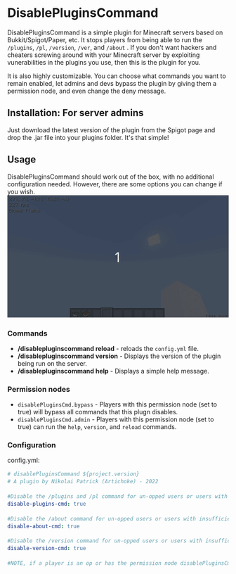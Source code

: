 # DisablePluginsCommand
DisablePluginsCommand is a simple plugin for Minecraft servers based on Bukkit/Spigot/Paper, etc. It stops players from being able to run the `/plugins`, `/pl`, `/version`, `/ver`, and `/about` . If you don't want hackers and cheaters screwing around with your Minecraft server by exploiting vunerabilities in the plugins you use, then this is the plugin for you.

It is also highly customizable. You can choose what commands you want to remain enabled, let admins and devs bypass the plugin by giving them a permission node, and even change the deny message.

## Installation: For server admins

Just download the latest version of the plugin from the Spigot page and drop the .jar file into your plugins folder. It's that simple!

## Usage

DisablePluginsCommand should work out of the box, with no additional configuration needed. However, there are some options you can change if you wish.
![Demonstration of the plugin](img/demo.gif)

### Commands
 * **/disablepluginscommand reload** - reloads the `config.yml` file.
 * **/disablepluginscommand version** - Displays the version of the plugin being run on the server.
 * **/disablepluginscommand help** - Displays a simple help message.
 
 ### Permission nodes
  * `disablePluginsCmd.bypass` - Players with this permission node (set to true) will bypass all commands that this plugn disables.
  * `disablePluginsCmd.admin` - Players with this permission node (set to true) can run the `help`, `version`, and `reload` commands.
  
 ### Configuration
 config.yml:
 ```yml
# disablePluginsCommand ${project.version}
# A plugin by Nikolai Patrick (Artichoke) - 2022

#Disable the /plugins and /pl command for un-opped users or users with insufficient permissions:
disable-plugins-cmd: true

#Disable the /about command for un-opped users or users with insufficient permissions:
disable-about-cmd: true

#Disable the /version command for un-opped users or users with insufficient privileges:
disable-version-cmd: true

#NOTE, if a player is an op or has the permission node disablePluginsCmd.bypass , they will be able to run /plugin, /pl, /version, /ver or /about regardless.
```

 
